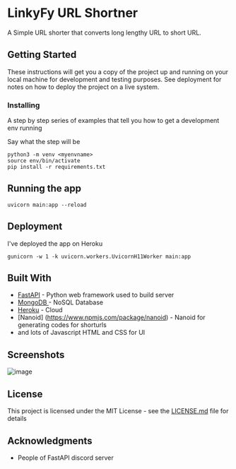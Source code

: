# LinkyFy URL Shortner
A Simple URL shorter that converts long lengthy URL to short URL.
## Getting Started

These instructions will get you a copy of the project up and running on your local machine for development and testing purposes. See deployment for notes on how to deploy the project on a live system.

### Installing

A step by step series of examples that tell you how to get a development env running

Say what the step will be

```
python3 -m venv <myenvname>
source env/bin/activate
pip install -r requirements.txt
```

## Running the app
```
uvicorn main:app --reload
```

## Deployment

I've deployed the app on Heroku
```
gunicorn -w 1 -k uvicorn.workers.UvicornH11Worker main:app
```
## Built With

* [FastAPI](https://fastapi.tiangolo.com/) - Python web framework used to  build server
* [MongoDB ](https://www.mongodb.com/) - NoSQL Database
* [Heroku](https://heroku.com/) - Cloud
* [Nanoid] (https://www.npmjs.com/package/nanoid) - Nanoid for generating codes for shorturls
* and lots of Javascript HTML and CSS for UI 

## Screenshots
![image](https://user-images.githubusercontent.com/22417162/116059704-bcf2bb80-a69e-11eb-81ad-e558df6df68a.png)




## License

This project is licensed under the MIT License - see the [LICENSE.md](LICENSE.md) file for details

## Acknowledgments

* People of FastAPI discord server

